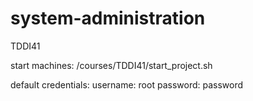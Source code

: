 # system-administration
TDDI41

start machines:
/courses/TDDI41/start_project.sh

default credentials:
username: root
password: password

